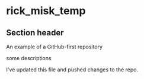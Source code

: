 # rick_misk_temp

## Section header

An example of a GitHub-first repository

some descriptions

I've updated this file and pushed changes to the repo.
